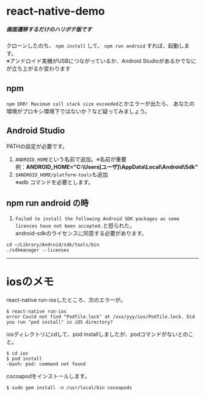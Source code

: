 # react-native-demo
##### 画面遷移するだけのハリボテ版です

クローンしたのち、  `npm install`  して、  `npm run android`  すれば、起動します。  
※アンドロイド実機がUSBにつながっているか、Android Studioがあるかでなにが立ち上がるか変わります

## npm
`npm ERR! Maximum call stack size exceeded`とかエラーが出たら、
あなたの環境がプロキシ環境下ではないか？など疑ってみましょう。

## Android Studio
PATHの設定が必要です。
1. `ANDROID_HOME`という名前で追加。※名前が重要  
例：**ANDROID_HOME="C:\Users\[ユーザ]\AppData\Local\Android\Sdk"**
1. `$ANDROID_HOME/platform-tools`も追加  
※adb コマンドを必要とします。

## npm run android の時
1. `Failed to install the following Android SDK packages as some licences have not been accepted.`と怒られた。  
android-sdkのライセンスに同意する必要があります。  

```
cd ~/Library/Android/sdk/tools/bin
./sdkmanager --licenses
``` 

---
# iosのメモ
react-native run-iosしたところ、次のエラーが。  
```
$ react-native run-ios
error Could not find "Podfile.lock" at /xxx/yyy/ios/Podfile.lock. Did you run "pod install" in iOS directory?
```
iosディレクトリにcdして、pod installしましたが、podコマンドがないとのこと。  
```
$ cd ios
$ pod install
-bash: pod: command not found
```
cocoapodをインストールします。  
```
$ sudo gem install -n /usr/local/bin cocoapods
```
